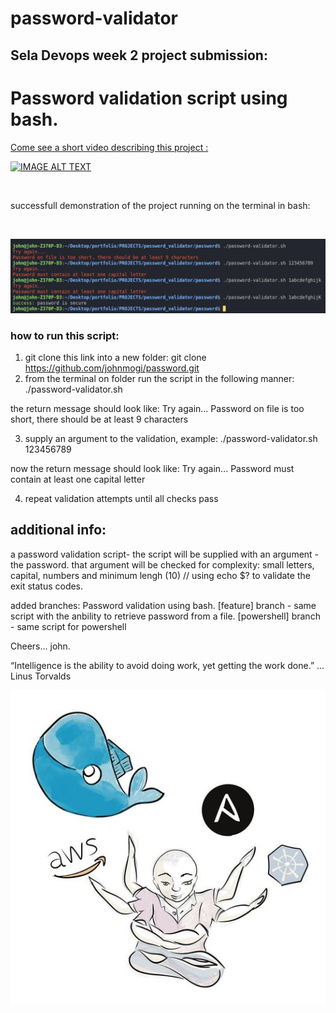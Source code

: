 # password-validator

## Sela Devops week 2 project submission:

<h1>Password validation script using bash.</h1>

<a href="https://www.youtube.com/watch?v=CbTpxKKyyNg" target="_blank">
Come see a short video describing this project :

[![IMAGE ALT TEXT](http://img.youtube.com/vi/CbTpxKKyyNg/0.jpg)](https://www.youtube.com/watch?v=CbTpxKKyyNg" "Portfolio Video #1 : Password Validator Project
")

</a>
<br/>
<p>successfull demonstration of the project running on the terminal in bash: </p> <br/>

![validation](password_validator1.png?raw=true?style=centerme "passed validation")

<h3>how to run this script:</h3>

1. git clone this link into a new folder:
   git clone https://github.com/johnmogi/password.git
2. from the terminal on folder run the script in the following manner:
   ./password-validator.sh

the return message should look like:
Try again...
Password on file is too short, there should be at least 9 characters

3. supply an argument to the validation, example:
   ./password-validator.sh 123456789

now the return message should look like:
Try again...
Password must contain at least one capital letter

4. repeat validation attempts until all checks pass

## additional info:

a password validation script-
the script will be supplied with an argument - the password.
that argument will be checked for complexity:
small letters, capital, numbers and minimum lengh (10)
// using echo $? to validate the exit status codes.

added branches:
Password validation using bash.
[feature] branch - same script with the anbility to retrieve password from a file.
[powershell] branch - same script for powershell

Cheers... john.

“Intelligence is the ability to avoid doing work, yet getting the work done.” ... Linus Torvalds

![my_devops](my_devops.jpg?raw=true?style=centerme "draw by John")
